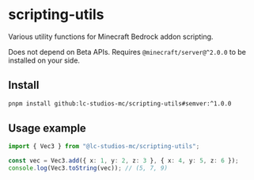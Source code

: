# scripting-utils

Various utility functions for Minecraft Bedrock addon scripting.

Does not depend on Beta APIs. Requires `@minecraft/server@^2.0.0` to be installed on your side.

## Install

```sh
pnpm install github:lc-studios-mc/scripting-utils#semver:^1.0.0
```

## Usage example

```typescript
import { Vec3 } from "@lc-studios-mc/scripting-utils";

const vec = Vec3.add({ x: 1, y: 2, z: 3 }, { x: 4, y: 5, z: 6 });
console.log(Vec3.toString(vec)); // (5, 7, 9)
```
